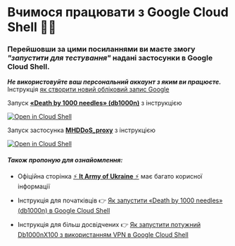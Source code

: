 # Вчимося працювати з Google Cloud Shell 💙💛

### Перейшовши за цими посиланнями ви маєте змогу *"запустити для тестування"* надані застосунки в Google Cloud Shell.

***Не використовуйте ваш персональний аккаунт з яким ви працюєте.***  
Інструкція  [як створити новий обліковий запис Google](https://support.google.com/accounts/answer/27441?hl=uk)

Запуск [**«Death by 1000 needles» (db1000n)**](https://github.com/arriven/db1000n) з інструкцією

[![Open in Cloud Shell](https://telegra.ph/file/22b02a59993bd344b2bc9.png)](https://shell.cloud.google.com/cloudshell/open?shellonly=true&tutorial=tutorial.md&git_repo=https://github.com/patatakartata/Cloud_Shell_DDoS&tutorial=tutorial.md)

Запуск застосунка  [**MHDDoS_proxy**](https://github.com/porthole-ascend-cinnamon/mhddos_proxy)  з інструкцією

[![Open in Cloud Shell](https://telegra.ph/file/22b02a59993bd344b2bc9.png)](https://shell.cloud.google.com/cloudshell/open?shellonly=true&tutorial=mhddos_proxy_tutorial.md&git_repo=https://github.com/patatakartata/Cloud_Shell_DDoS&tutorial=mhddos_proxy_tutorial.md)

#### ***Також пропоную для ознайомлення:***

* Офіційна сторінка   [⚡ **It Army of Ukraine** ⚡](https://itarmy.com.ua/)  має багато корисної інформації

* Інструкція для початківців 👉 [Як запустити «Death by 1000 needles» (db1000n) в Google Cloud Shell](https://telegra.ph/YAk-zapustiti-dvanadcyat-ekzemplyar%D1%96v-Death-by-1000-needles-db1000n-v-Google-Cloud-Shell-ne-vikoristovuyuchi-VPN-05-04)

* Інструкція для більш досвідчених 👉 [Як запустити потужний Db1000nX100 з використанням VPN в Google Cloud Shell](https://telegra.ph/Zapusk-Db1000nX100-u-Google-Cloud-Shell-05-20)
